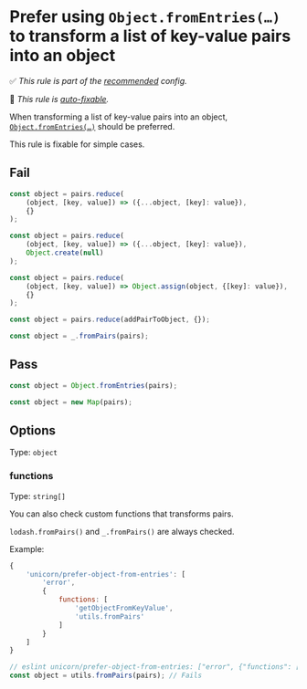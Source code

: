 # Prefer using `Object.fromEntries(…)` to transform a list of key-value pairs into an object

<!-- Do not manually modify RULE_NOTICE part -->
<!-- RULE_NOTICE_START -->
✅ *This rule is part of the [recommended](https://github.com/sindresorhus/eslint-plugin-unicorn#recommended-config) config.*

🔧 *This rule is [auto-fixable](https://eslint.org/docs/user-guide/command-line-interface#fixing-problems).*
<!-- RULE_NOTICE_END -->

When transforming a list of key-value pairs into an object, [`Object.fromEntries(…)`](https://developer.mozilla.org/en-US/docs/Web/JavaScript/Reference/Global_Objects/Object/fromEntries) should be preferred.

This rule is fixable for simple cases.

## Fail

```js
const object = pairs.reduce(
	(object, [key, value]) => ({...object, [key]: value}),
	{}
);
```

```js
const object = pairs.reduce(
	(object, [key, value]) => ({...object, [key]: value}),
	Object.create(null)
);
```

```js
const object = pairs.reduce(
	(object, [key, value]) => Object.assign(object, {[key]: value}),
	{}
);
```

```js
const object = pairs.reduce(addPairToObject, {});
```

```js
const object = _.fromPairs(pairs);
```

## Pass

```js
const object = Object.fromEntries(pairs);
```

```js
const object = new Map(pairs);
```

## Options

Type: `object`

### functions

Type: `string[]`

You can also check custom functions that transforms pairs.

`lodash.fromPairs()` and `_.fromPairs()` are always checked.

Example:

```js
{
	'unicorn/prefer-object-from-entries': [
		'error',
		{
			functions: [
				'getObjectFromKeyValue',
				'utils.fromPairs'
			]
		}
	]
}
```

```js
// eslint unicorn/prefer-object-from-entries: ["error", {"functions": ["utils.fromPairs"]}]
const object = utils.fromPairs(pairs); // Fails
```
